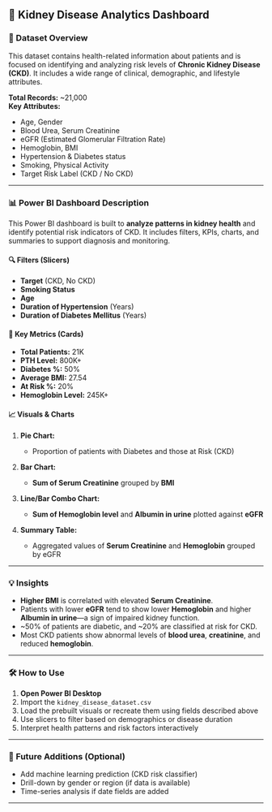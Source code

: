 ## 📘 Kidney Disease Analytics Dashboard

### 📂 Dataset Overview

This dataset contains health-related information about patients and is focused on identifying and analyzing risk levels of **Chronic Kidney Disease (CKD)**. It includes a wide range of clinical, demographic, and lifestyle attributes.

**Total Records:** ~21,000  
**Key Attributes:**
- Age, Gender
- Blood Urea, Serum Creatinine
- eGFR (Estimated Glomerular Filtration Rate)
- Hemoglobin, BMI
- Hypertension & Diabetes status
- Smoking, Physical Activity
- Target Risk Label (CKD / No CKD)

---

### 📊 Power BI Dashboard Description

This Power BI dashboard is built to **analyze patterns in kidney health** and identify potential risk indicators of CKD. It includes filters, KPIs, charts, and summaries to support diagnosis and monitoring.

#### 🔍 Filters (Slicers)
- **Target** (CKD, No CKD)
- **Smoking Status**
- **Age**
- **Duration of Hypertension** (Years)
- **Duration of Diabetes Mellitus** (Years)

#### 🧮 Key Metrics (Cards)
- **Total Patients:** 21K
- **PTH Level:** 800K+
- **Diabetes %:** 50%
- **Average BMI:** 27.54
- **At Risk %:** 20%
- **Hemoglobin Level:** 245K+

#### 📈 Visuals & Charts

1. **Pie Chart:**
   - Proportion of patients with Diabetes and those at Risk (CKD)

2. **Bar Chart:**
   - **Sum of Serum Creatinine** grouped by **BMI**

3. **Line/Bar Combo Chart:**
   - **Sum of Hemoglobin level** and **Albumin in urine** plotted against **eGFR**

4. **Summary Table:**
   - Aggregated values of **Serum Creatinine** and **Hemoglobin** grouped by eGFR

---

### 💡 Insights

- **Higher BMI** is correlated with elevated **Serum Creatinine**.
- Patients with lower **eGFR** tend to show lower **Hemoglobin** and higher **Albumin in urine**—a sign of impaired kidney function.
- ~50% of patients are diabetic, and ~20% are classified at risk for CKD.
- Most CKD patients show abnormal levels of **blood urea**, **creatinine**, and reduced **hemoglobin**.

---

### 🛠️ How to Use

1. **Open Power BI Desktop**
2. Import the `kidney_disease_dataset.csv`
3. Load the prebuilt visuals or recreate them using fields described above
4. Use slicers to filter based on demographics or disease duration
5. Interpret health patterns and risk factors interactively

---

### 📌 Future Additions (Optional)
- Add machine learning prediction (CKD risk classifier)
- Drill-down by gender or region (if data is available)
- Time-series analysis if date fields are added

---

